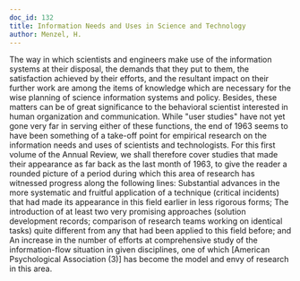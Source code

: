 ```yaml
---
doc_id: 132
title: Information Needs and Uses in Science and Technology
author: Menzel, H.
---
```


The way in which scientists and engineers make use of the information
systems at their disposal, the demands that they put to them, the
satisfaction achieved by their efforts, and the resultant impact on their
further work are among the items of knowledge which are necessary for the wise
planning of science information systems and policy.  Besides, these
matters can be of great significance to the behavioral scientist interested
in human organization and communication.  While "user studies" have
not yet gone very far in serving either of these functions, the end of 1963
seems to have been something of a take-off point for empirical research
on the information needs and uses of scientists and technologists.  For
this first volume of the Annual Review, we shall therefore cover studies that
made their appearance as far back as the last month of 1963, to give the
reader a rounded picture of a period during which this area of research
has witnessed progress along the following lines:
    Substantial advances in the more systematic and fruitful application
  of a technique (critical incidents) that had made its appearance in
  this field earlier in less rigorous forms;
    The introduction of at least two very promising approaches (solution
  development records; comparison of research teams working on identical
  tasks) quite different from any that had been applied to this field before; 
  and
    An increase in the number of efforts at comprehensive study of the
  information-flow situation in given disciplines, one of which [American
  Psychological Association (3)] has become the model and envy of research
  in this area.